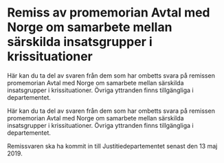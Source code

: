 # Remiss av promemorian Avtal med Norge om samarbete mellan särskilda insatsgrupper i krissituationer

Här kan du ta del av svaren från dem som har ombetts svara på remissen promemorian Avtal med Norge om samarbete mellan särskilda insatsgrupper i krissituationer. Övriga yttranden finns tillgängliga i departementet.

Här kan du ta del av svaren från dem som har ombetts svara på remissen promemorian Avtal med Norge om samarbete mellan särskilda insatsgrupper i krissituationer. Övriga yttranden finns tillgängliga i departementet.

Remissvaren ska ha kommit in till Justitiedepartementet senast den 13 maj 2019.
